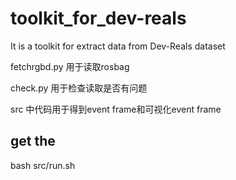 # toolkit_for_dev-reals
It is a toolkit for extract data from Dev-Reals dataset

fetchrgbd.py 用于读取rosbag

check.py 用于检查读取是否有问题

src 中代码用于得到event frame和可视化event frame

## get the 
bash src/run.sh
